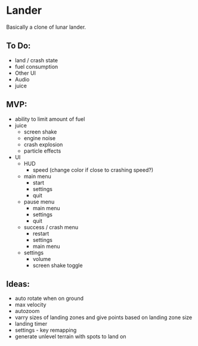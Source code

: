 # Lander
Basically a clone of lunar lander.

## To Do:
- land / crash state
- fuel consumption
- Other UI
- Audio
- juice

## MVP:
- ability to limit amount of fuel
- juice
	- screen shake
	- engine noise
	- crash explosion
	- particle effects
- UI
	- HUD
		- speed (change color if close to crashing speed?)
	- main menu
		- start
		- settings
		- quit
	- pause menu
		- main menu
		- settings
		- quit
	- success / crash menu
		- restart
		- settings
		- main menu
	- settings
		- volume
		- screen shake toggle

## Ideas:
- auto rotate when on ground
- max velocity
- autozoom
- varry sizes of landing zones and give points based on landing zone size
- landing timer
- settings - key remapping
- generate unlevel terrain with spots to land on
